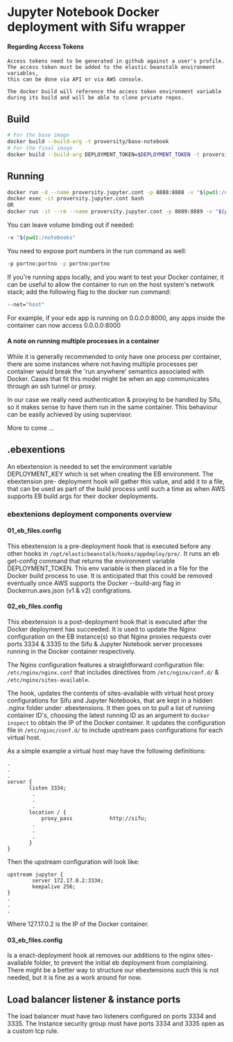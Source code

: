 # Jupyter Notebook Docker deployment with Sifu wrapper

#### Regarding Access Tokens

```text
Access tokens need to be generated in github against a user's profile.
The access token must be added to the elastic beanstalk environment variables,
this can be done via API or via AWS console.

The docker build will reference the access token environment variable
during its build and will be able to clone prviate repos.
```

## Build
```bash
# For the base image
docker build --build-arg -t proversity/base-notebook
# For the final image
docker build --build-arg DEPLOYMENT_TOKEN=$DEPLOYMENT_TOKEN -t proversity/notebook .
```

## Running
```bash
docker run -d --name proversity.jupyter.cont -p 8888:8888 -v "$(pwd):/notebooks" jupyter/notebook
docker exec -it proversity.jupyter.cont bash
OR
docker run -it --rm --name proversity.jupyter.cont -p 8889:8889 -v "$(pwd):/notebooks" jupyter/notebook
```
You can leave volume binding out if needed:
```bash
-v "$(pwd):/notebooks"
```
You need to expose port numbers in the run command as well:
```bash
-p portno:portno -p portno:portno
```
If you're running apps locally, and you want to test your Docker container, it can be useful to allow the container
to run on the host system's network stack; add the following flag to the docker run command:
```bash
--net="host"
```
For example, if your edx app is running on 0.0.0.0:8000, any apps inside the container can now access 0.0.0.0:8000
#### A note on running multiple processes in a container

While it is generally recommended to only have one process per container, there
are some instances where not having multiple processes per container would break
the 'run anywhere' semantics associated with Docker. Cases that fit this model
might be when an app communicates through an ssh tunnel or proxy.

In our case we really need authentication & proxying to be handled by Sifu, so
it makes sense to have them run in the same container. This behaviour can be easily
achieved by using supervisor.

More to come ...

## .ebexentions
An ebextension is needed to set the environment variable DEPLOYMENT_KEY
which is set when creating the EB environment. The ebextension pre-
deployment hook will gather this value, and add it to a file, that can
be used as part of the build process until such a time as when AWS supports
EB build args for their docker deployments.

### ebextenions deployment components overview

#### 01_eb_files.config
This ebextension is a pre-deployment hook that is executed before any other hooks
in ```/opt/elasticbeanstalk/hooks/appdeploy/pre/```. It runs an eb get-config
command that returns the environment variable DEPLOYMENT_TOKEN. This env variable
is then placed in a file for the Docker build process to use. It is anticipated that
this could be removed eventually once AWS supports the Docker --build-arg flag
in Dockerrun.aws.json (v1 & v2) configrations.

#### 02_eb_files.config
This ebextension is a post-deployment hook that is executed after the Docker
deployment has succeeded. It is used to update the Nginx configuration on
the EB instance(s) so that Nginx proxies requests over ports 3334 & 3335 to the
Sifu & Jupyter Notebook server processes running in the Docker container respectively.

The Nginx configuration features a straightforward configuration file: ```/etc/nginx/nginx.conf```
that includes directives from ```/etc/nginx/conf.d/``` & ```/etc/nginx/sites-available```.

The hook, updates the contents of sites-available with virtual host proxy
configurations for Sifu and Jupyter Notebooks, that are kept in a hidden .nginx
folder under .ebextensions. It then goes on to pull a list of running container
ID's, choosing the latest running ID as an argument to ```docker inspect``` to
obtain the IP of the Docker container. It updates the configuration file in ```/etc/nginc/conf.d/```
to include upstream pass configurations for each virtual host.

As a simple example a virtual host may have the following definitions:
```text
.
.
.
server {
       listen 3334;
        .
        .
        .
       location / {
           proxy_pass            http://sifu;
        .
        .
        .
       }
}
```
Then the upstream configuration will look like:
```text
upstream jupyter {
        server 172.17.0.2:3334;
        keepalive 256;
}
.
.
.
```  
Where 127.17.0.2 is the IP of the Docker container.

#### 03_eb_files.config
Is a enact-deployment hook at removes our additions to the nginx sites-available
folder, to prevent the initial eb deployment from complaining. There might be a
better way to structure our ebextensions such this is not needed, but it is fine
as a work around for now.

## Load balancer listener & instance ports
The load balancer must have two listeners configured on ports 3334 and 3335.
The Instance security group must have ports 3334 and 3335 open as a custom tcp rule.



